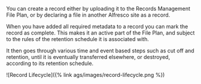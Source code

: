 You can create a record either by uploading it to the 
Records Management File Plan, or by declaring a file in another Alfresco site as a record.

When you have added all required metadata to a record you can mark the record as complete. 
This makes it an active part of the File Plan, and subject to the rules of the retention schedule it is 
associated with.

It then goes through various time and event based steps such as cut off and retention, 
until it is eventually transferred elsewhere, or destroyed, according to its retention schedule.

![Record Lifecycle]({% link ags/images/record-lifecycle.png %})